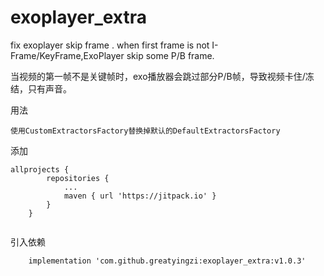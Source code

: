 # exoplayer_extra
fix exoplayer skip frame .
when first frame is not I-Frame/KeyFrame,ExoPlayer skip some P/B frame.

当视频的第一帧不是关键帧时，exo播放器会跳过部分P/B帧，导致视频卡住/冻结，只有声音。

用法
```
使用CustomExtractorsFactory替换掉默认的DefaultExtractorsFactory
```

添加
```
allprojects {
		repositories {
			...
			maven { url 'https://jitpack.io' }
		}
	}
	
```
引入依赖
```
    implementation 'com.github.greatyingzi:exoplayer_extra:v1.0.3'
```
